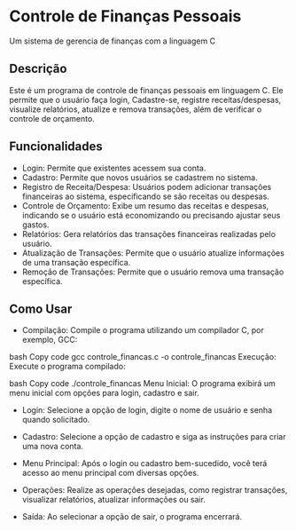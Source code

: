 # Controle de Finanças Pessoais 
Um sistema de gerencia de finanças com a linguagem C

## Descrição
Este é um programa de controle de finanças pessoais em linguagem C. Ele permite que o usuário faça login, Cadastre-se, registre receitas/despesas, visualize relatórios, atualize e remova transações, além de verificar o controle de orçamento.

## Funcionalidades
- Login: Permite que existentes acessem sua conta.
- Cadastro: Permite que novos usuários se cadastrem no sistema.
- Registro de Receita/Despesa: Usuários podem adicionar transações financeiras ao sistema, especificando se são receitas ou despesas.
- Controle de Orçamento: Exibe um resumo das receitas e despesas, indicando se o usuário está economizando ou precisando ajustar seus gastos.
- Relatórios: Gera relatórios das transações financeiras realizadas pelo usuário.
- Atualização de Transações: Permite que o usuário atualize informações de uma transação específica.
- Remoção de Transações: Permite que o usuário remova uma transação específica.

## Como Usar
- Compilação: Compile o programa utilizando um compilador C, por exemplo, GCC:

bash
Copy code
gcc controle_financas.c -o controle_financas
Execução: Execute o programa compilado:

bash
Copy code
./controle_financas
Menu Inicial: O programa exibirá um menu inicial com opções para login, cadastro e sair.

- Login: Selecione a opção de login, digite o nome de usuário e senha quando solicitado.

- Cadastro: Selecione a opção de cadastro e siga as instruções para criar uma nova conta.

- Menu Principal: Após o login ou cadastro bem-sucedido, você terá acesso ao menu principal com diversas opções.

- Operações: Realize as operações desejadas, como registrar transações, visualizar relatórios, atualizar informações ou sair.

- Saída: Ao selecionar a opção de sair, o programa encerrará.